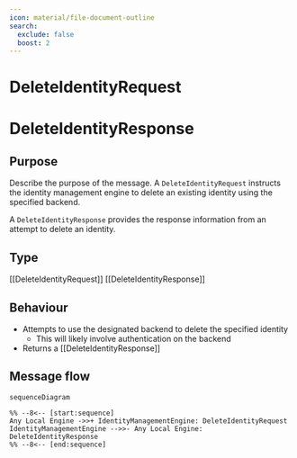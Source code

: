 ```yaml
---
icon: material/file-document-outline
search:
  exclude: false
  boost: 2
---
```


<div class="message" markdown>

# DeleteIdentityRequest

# DeleteIdentityResponse

## Purpose

<!-- --8<-- [start:purpose] -->
Describe the purpose of the message.
A `DeleteIdentityRequest` instructs the identity management engine to delete an existing identity using the specified backend.

A `DeleteIdentityResponse` provides the response information from an attempt to delete an identity.
<!-- --8<-- [end:purpose] -->

## Type

<!-- --8<-- [start:type] -->
[[DeleteIdentityRequest]]
[[DeleteIdentityResponse]]
<!-- --8<-- [end:type] -->

## Behaviour

<!-- --8<-- [start:behaviour] -->
- Attempts to use the designated backend to delete the specified identity
  - This will likely involve authentication on the backend
- Returns a [[DeleteIdentityResponse]]
<!-- --8<-- [end:behaviour] -->

## Message flow

<!-- --8<-- [start:messages] -->
```mermaid
sequenceDiagram

%% --8<-- [start:sequence]
Any Local Engine ->>+ IdentityManagementEngine: DeleteIdentityRequest
IdentityManagementEngine -->>- Any Local Engine: DeleteIdentityResponse
%% --8<-- [end:sequence]
```
<!-- --8<-- [end:messages] -->

</div>
